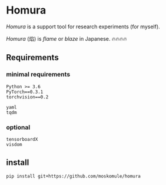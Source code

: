 # Homura

*Homura* is a support tool for research experiments (for myself).

*Homura* (焰) is *flame* or *blaze* in Japanese. 🔥🔥🔥🔥

## Requirements

### minimal requirements

```
Python >= 3.6
PyTorch==0.3.1
torchvision==0.2
```

```
yaml
tqdm
```

### optional

```
tensorboardX
visdom
```

## install

```console
pip install git+https://github.com/moskomule/homura
```